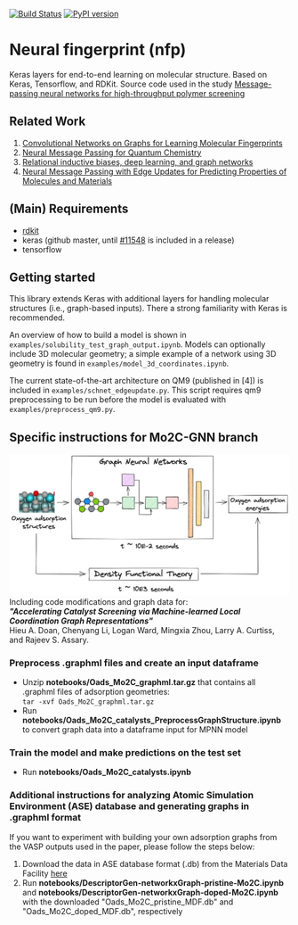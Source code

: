 [![Build Status](https://travis-ci.org/NREL/nfp.svg?branch=master)](https://travis-ci.org/NREL/nfp)
[![PyPI version](https://badge.fury.io/py/nfp.svg)](https://badge.fury.io/py/nfp)

# Neural fingerprint (nfp)

Keras layers for end-to-end learning on molecular structure. Based on Keras, Tensorflow, and RDKit. Source code used in the study [Message-passing neural networks for high-throughput polymer screening](https://arxiv.org/abs/1807.10363)

## Related Work

1. [Convolutional Networks on Graphs for Learning Molecular Fingerprints](https://arxiv.org/abs/1509.09292)
2. [Neural Message Passing for Quantum Chemistry](https://arxiv.org/pdf/1704.01212.pdf)
3. [Relational inductive biases, deep learning, and graph networks](https://arxiv.org/abs/1806.01261)
4. [Neural Message Passing with Edge Updates for Predicting Properties of Molecules and Materials](https://arxiv.org/abs/1806.03146)

## (Main) Requirements

- [rdkit](http://www.rdkit.org/docs/Install.html)
- keras (github master, until [#11548](https://github.com/keras-team/keras/pull/11548) is included in a release)
- tensorflow

## Getting started

This library extends Keras with additional layers for handling molecular structures (i.e., graph-based inputs). There a strong familiarity with Keras is recommended.

An overview of how to build a model is shown in `examples/solubility_test_graph_output.ipynb`. Models can optionally include 3D molecular geometry; a simple example of a network using 3D geometry is found in `examples/model_3d_coordinates.ipynb`.

The current state-of-the-art architecture on QM9 (published in [4]) is included in `examples/schnet_edgeupdate.py`. This script requires qm9 preprocessing to be run before the model is evaluated with `examples/preprocess_qm9.py`.

## Specific instructions for Mo2C-GNN branch
![alt text](https://github.com/MolecularMaterials/nfp/blob/Mo2C-GNN/Mo2C-GNN.png?raw=true)
Including code modifications and graph data for:\
***"Accelerating Catalyst Screening via Machine-learned Local Coordination Graph Representations"***\
Hieu A. Doan, Chenyang Li, Logan Ward, Mingxia Zhou, Larry A. Curtiss, and Rajeev S. Assary.

### Preprocess .graphml files and create an input dataframe
- Unzip **notebooks/Oads_Mo2C_graphml.tar.gz** that contains all .graphml files of adsorption geometries:\
`tar -xvf Oads_Mo2C_graphml.tar.gz`
- Run **notebooks/Oads_Mo2C_catalysts_PreprocessGraphStructure.ipynb** to convert graph data into a dataframe input for MPNN model

### Train the model and make predictions on the test set
- Run **notebooks/Oads_Mo2C_catalysts.ipynb**

### Additional instructions for analyzing Atomic Simulation Environment (ASE) database and generating graphs in .graphml format
If you want to experiment with building your own adsorption graphs from the VASP outputs used in the paper, please follow the steps below:
1. Download the data in ASE database format (.db) from the Materials Data Facility [here](https://petreldata.net/mdf/detail/doan_datasets_accelerating_representations_v1.1/)
2. Run **notebooks/DescriptorGen-networkxGraph-pristine-Mo2C.ipynb** and **notebooks/DescriptorGen-networkxGraph-doped-Mo2C.ipynb** with the downloaded "Oads_Mo2C_pristine_MDF.db" and "Oads_Mo2C_doped_MDF.db", respectively

